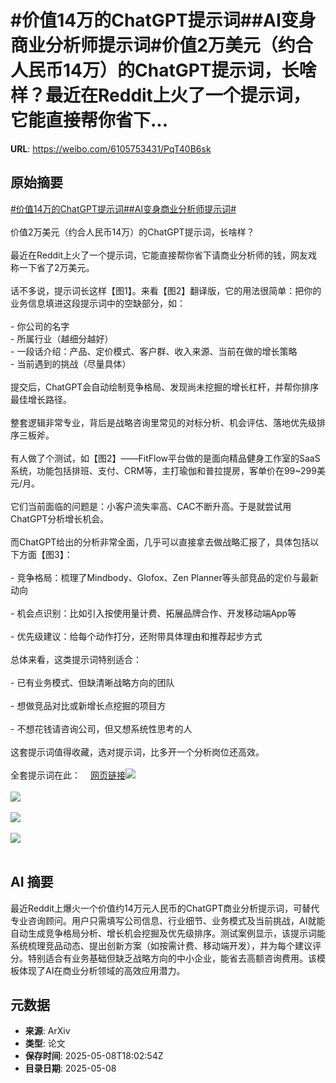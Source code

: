 # #价值14万的ChatGPT提示词##AI变身商业分析师提示词#价值2万美元（约合人民币14万）的ChatGPT提示词，长啥样？最近在Reddit上火了一个提示词，它能直接帮你省下...

**URL**: https://weibo.com/6105753431/PqT40B6sk

## 原始摘要

<a href="https://m.weibo.cn/search?containerid=231522type%3D1%26t%3D10%26q%3D%23%E4%BB%B7%E5%80%BC14%E4%B8%87%E7%9A%84ChatGPT%E6%8F%90%E7%A4%BA%E8%AF%8D%23&amp;extparam=%23%E4%BB%B7%E5%80%BC14%E4%B8%87%E7%9A%84ChatGPT%E6%8F%90%E7%A4%BA%E8%AF%8D%23" data-hide=""><span class="surl-text">#价值14万的ChatGPT提示词#</span></a><a href="https://m.weibo.cn/search?containerid=231522type%3D1%26t%3D10%26q%3D%23AI%E5%8F%98%E8%BA%AB%E5%95%86%E4%B8%9A%E5%88%86%E6%9E%90%E5%B8%88%E6%8F%90%E7%A4%BA%E8%AF%8D%23&amp;extparam=%23AI%E5%8F%98%E8%BA%AB%E5%95%86%E4%B8%9A%E5%88%86%E6%9E%90%E5%B8%88%E6%8F%90%E7%A4%BA%E8%AF%8D%23" data-hide=""><span class="surl-text">#AI变身商业分析师提示词#</span></a><br><br>价值2万美元（约合人民币14万）的ChatGPT提示词，长啥样？<br><br>最近在Reddit上火了一个提示词，它能直接帮你省下请商业分析师的钱，网友戏称一下省了2万美元。<br><br>话不多说，提示词长这样【图1】。来看【图2】翻译版，它的用法很简单：把你的业务信息填进这段提示词中的空缺部分，如：<br><br>- 你公司的名字<br>- 所属行业（越细分越好）<br>- 一段话介绍：产品、定价模式、客户群、收入来源、当前在做的增长策略<br>- 当前遇到的挑战（尽量具体）<br><br>提交后，ChatGPT会自动绘制竞争格局、发现尚未挖掘的增长杠杆，并帮你排序最佳增长路径。<br><br>整套逻辑非常专业，背后是战略咨询里常见的对标分析、机会评估、落地优先级排序三板斧。<br><br>有人做了个测试，如【图2】——FitFlow平台做的是面向精品健身工作室的SaaS系统，功能包括排班、支付、CRM等，主打瑜伽和普拉提房，客单价在99~299美元/月。<br><br>它们当前面临的问题是：小客户流失率高、CAC不断升高。于是就尝试用ChatGPT分析增长机会。<br><br>而ChatGPT给出的分析非常全面，几乎可以直接拿去做战略汇报了，具体包括以下方面【图3】：<br><br>- 竞争格局：梳理了Mindbody、Glofox、Zen Planner等头部竞品的定价与最新动向<br><br>- 机会点识别：比如引入按使用量计费、拓展品牌合作、开发移动端App等<br><br>- 优先级建议：给每个动作打分，还附带具体理由和推荐起步方式<br><br>总体来看，这类提示词特别适合：<br><br>- 已有业务模式、但缺清晰战略方向的团队<br><br>- 想做竞品对比或新增长点挖掘的项目方<br><br>- 不想花钱请咨询公司，但又想系统性思考的人<br><br>这套提示词值得收藏，选对提示词，比多开一个分析岗位还高效。<br><br>全套提示词在此：<a href="https://weibo.cn/sinaurl?u=https%3A%2F%2Fwww.reddit.com%2Fr%2FChatGPTPromptGenius%2Fcomments%2F1kcxdjw%2Fthis_chatgpt_prompt_20k_growth_consultant%2F" data-hide=""><span class="url-icon"><img style="width: 1rem;height: 1rem" src="https://h5.sinaimg.cn/upload/2015/09/25/3/timeline_card_small_web_default.png" referrerpolicy="no-referrer"></span><span class="surl-text">网页链接</span></a><img style="" src="https://tvax3.sinaimg.cn/large/006Fd7o3gy1i187q8f0dcj315y18ob29.jpg" referrerpolicy="no-referrer"><br><br><img style="" src="https://tvax1.sinaimg.cn/large/006Fd7o3gy1i187q944slj31h82fk7wh.jpg" referrerpolicy="no-referrer"><br><br><img style="" src="https://tvax3.sinaimg.cn/large/006Fd7o3gy1i187qadpshj31100jsjyd.jpg" referrerpolicy="no-referrer"><br><br><img style="" src="https://tvax4.sinaimg.cn/large/006Fd7o3gy1i187qcamj2j31j03781kx.jpg" referrerpolicy="no-referrer"><br><br>

## AI 摘要

最近Reddit上爆火一个价值约14万元人民币的ChatGPT商业分析提示词，可替代专业咨询顾问。用户只需填写公司信息、行业细节、业务模式及当前挑战，AI就能自动生成竞争格局分析、增长机会挖掘及优先级排序。测试案例显示，该提示词能系统梳理竞品动态、提出创新方案（如按需计费、移动端开发），并为每个建议评分。特别适合有业务基础但缺乏战略方向的中小企业，能省去高额咨询费用。该模板体现了AI在商业分析领域的高效应用潜力。

## 元数据

- **来源**: ArXiv
- **类型**: 论文
- **保存时间**: 2025-05-08T18:02:54Z
- **目录日期**: 2025-05-08
